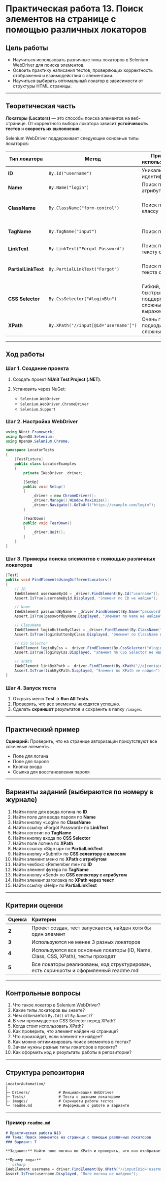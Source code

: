 # Практическая работа 13. Поиск элементов на странице с помощью различных локаторов

## Цель работы

- Научиться использовать различные типы локаторов в Selenium WebDriver для поиска элементов.
- Освоить практику написания тестов, проверяющих корректность отображения и взаимодействия с элементами.
- Научиться выбирать оптимальный локатор в зависимости от структуры HTML страницы.

---

## Теоретическая часть

**Локаторы (Locators)** — это способы поиска элементов на веб-странице.
От корректного выбора локатора зависит **устойчивость тестов** и **скорость их выполнения**.

Selenium WebDriver поддерживает следующие основные типы локаторов:

| Тип локатора        | Метод                                 | Пример использования                            | Примечание                              |
| ------------------- | ------------------------------------- | ----------------------------------------------- | --------------------------------------- |
| **ID**              | `By.Id("username")`                   | Уникальный идентификатор                        | Самый быстрый и надёжный                |
| **Name**            | `By.Name("login")`                    | Поиск по атрибуту `name`                        | Используется, если нет ID               |
| **ClassName**       | `By.ClassName("form-control")`        | Поиск по CSS-классу                             | Может находить несколько элементов      |
| **TagName**         | `By.TagName("input")`                 | Поиск по тегу                                   | Удобен для подсчёта элементов           |
| **LinkText**        | `By.LinkText("Forgot Password")`      | Поиск по тексту ссылки                          | Полный текст ссылки                     |
| **PartialLinkText** | `By.PartialLinkText("Forgot")`        | Поиск по части текста ссылки                    | Гибкий, но может дать лишние совпадения |
| **CSS Selector**    | `By.CssSelector("#loginBtn")`         | Гибкий, быстрый, поддерживает сложные выражения | Один из самых популярных                |
| **XPath**           | `By.XPath("//input[@id='username']")` | Очень гибкий, подходит для сложных DOM          | Медленнее CSS, требует внимательности   |

---

## Ход работы

### Шаг 1. Создание проекта

1. Создать проект **NUnit Test Project (.NET)**.
2. Установить через NuGet:

   * `Selenium.WebDriver`
   * `Selenium.WebDriver.ChromeDriver`
   * `Selenium.Support`

### Шаг 2. Настройка WebDriver

```csharp
using NUnit.Framework;
using OpenQA.Selenium;
using OpenQA.Selenium.Chrome;

namespace LocatorTests
{
    [TestFixture]
    public class LocatorExamples
    {
        private IWebDriver _driver;

        [SetUp]
        public void Setup()
        {
            _driver = new ChromeDriver();
            _driver.Manage().Window.Maximize();
            _driver.Navigate().GoToUrl("https://example.com/login");
        }

        [TearDown]
        public void TearDown()
        {
            _driver.Quit();
        }
    }
}
```

### Шаг 3. Примеры поиска элементов с помощью различных локаторов

```csharp
[Test]
public void FindElementsUsingDifferentLocators()
{
    // ID
    IWebElement usernameById = _driver.FindElement(By.Id("username"));
    Assert.IsTrue(usernameById.Displayed, "Элемент по ID не найден");

    // Name
    IWebElement passwordByName = _driver.FindElement(By.Name("password"));
    Assert.IsTrue(passwordByName.Displayed, "Элемент по Name не найден");

    // ClassName
    IWebElement loginButtonByClass = _driver.FindElement(By.ClassName("btn-primary"));
    Assert.IsTrue(loginButtonByClass.Displayed, "Элемент по ClassName не найден");

    // CSS Selector
    IWebElement loginByCss = _driver.FindElement(By.CssSelector("#loginBtn"));
    Assert.IsTrue(loginByCss.Displayed, "Элемент по CSS Selector не найден");

    // XPath
    IWebElement linkByXPath = _driver.FindElement(By.XPath("//a[contains(text(),'Forgot Password')]"));
    Assert.IsTrue(linkByXPath.Displayed, "Элемент по XPath не найден");
}
```

### Шаг 4. Запуск теста

1. Открыть меню **Test → Run All Tests**.
2. Проверить, что все элементы находятся успешно.
3. Сделать **скриншот** результатов и сохранить в папку `/images`.

---

## Практический пример

**Сценарий:**
Проверить, что на странице авторизации присутствуют все ключевые элементы:

* Поле для логина
* Поле для пароля
* Кнопка входа
* Ссылка для восстановления пароля

---

## Варианты заданий (выбираются по номеру в журнале)

1. Найти поле для ввода логина по **ID**
2. Найти поле для ввода пароля по **Name**
3. Найти кнопку «Login» по **ClassName**
4. Найти ссылку «Forgot Password» по **LinkText**
5. Найти логотип по **TagName**
6. Найти кнопку входа по **CSS Selector**
7. Найти поле логина по **XPath**
8. Найти ссылку «Sign up» по **PartialLinkText**
9. Найти кнопку «Submit» по **CSS селектору с классом**
10. Найти элемент меню по **XPath с атрибутом**
11. Найти чекбокс «Remember me» по **ID**
12. Найти элемент футера по **TagName**
13. Найти кнопку «Send» по **CSS селектору с атрибутом**
14. Найти элемент заголовка по **XPath через текст**
15. Найти ссылку «Help» по **PartialLinkText**

---

## Критерии оценки

| Оценка | Критерии                                                                             |
| :----- | :----------------------------------------------------------------------------------- |
| **2**  | Проект создан, тест запускается, найден хотя бы один элемент                         |
| **3**  | Используются не менее 3 разных локаторов                                             |
| **4**  | Используются все основные локаторы (ID, Name, Class, CSS, XPath), тесты проходят     |
| **5**  | Все локаторы реализованы, код структурирован, есть скриншоты и оформленный readme.md |

---

## Контрольные вопросы

1. Что такое локатор в Selenium WebDriver?
2. Какие типы локаторов вы знаете?
3. Чем отличается `By.Id()` от `By.Name()`?
4. В чем преимущество CSS Selector перед XPath?
5. Когда стоит использовать XPath?
6. Как проверить, что элемент найден на странице?
7. Что произойдет, если элемент не найден?
8. Как можно оптимизировать поиск элементов в тестах?
9. Зачем нужны разные типы локаторов в проекте?
10. Как оформить код и результаты работы в репозитории?

---

## Структура репозитория

```
LocatorAutomation/
│
├─ Drivers/             # Инициализация WebDriver
├─ Tests/               # Тесты с разными локаторами
├─ images/              # Скриншоты работы тестов
└─ readme.md            # Информация о работе и варианте
```

---

### Пример `readme.md`

````markdown
# Практическая работа №13
## Тема: Поиск элементов на странице с помощью различных локаторов
### Вариант: 7

**Задание:** Найти поле логина по XPath и проверить, что оно отображается.

**Пример кода:**
```csharp
IWebElement username = driver.FindElement(By.XPath("//input[@id='username']"));
Assert.IsTrue(username.Displayed, "Поле логина не найдено");
````

```
